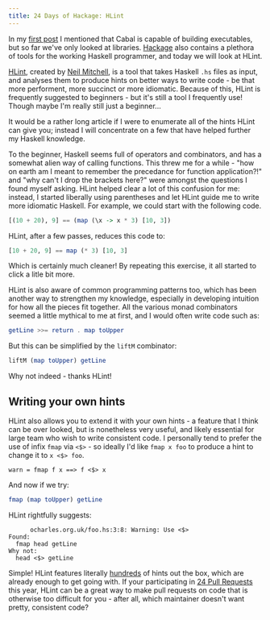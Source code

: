 ```yaml
---
title: 24 Days of Hackage: HLint
---
```


In my [first post](/posts/2012-12-01-24-days-of-hackage.html) I mentioned
that Cabal is capable of building executables, but so far we've only looked at
libraries. [Hackage](http://hackage.haskell.org) also contains a plethora of
tools for the working Haskell programmer, and today we will look at HLint.

[HLint](http://community.haskell.org/~ndm/hlint/), created by
[Neil Mitchell](http://community.haskell.org/~ndm/), is a tool that takes
Haskell `.hs` files as input, and analyses them to produce hints on better ways
to write code - be that more performent, more succinct or more
idiomatic. Because of this, HLint is frequently suggested to beginners - but it's
still a tool I frequently use! Though maybe I'm really still just a beginner...

It would be a rather long article if I were to enumerate all of the hints HLint
can give you; instead I will concentrate on a few that have helped further my
Haskell knowledge.

To the beginner, Haskell seems full of operators and combinators, and has a
somewhat alien way of calling functions. This threw me for a while - "how on
earth am I meant to remember the precedance for function application?!" and "why
can't I drop the brackets here?" were amongst the questions I found myself
asking. HLint helped clear a lot of this confusion for me: instead, I started
liberally using parentheses and let HLint guide me to write more idiomatic
Haskell. For example, we could start with the following code.

```haskell
[(10 + 20), 9] == (map (\x -> x * 3) [10, 3])
```

HLint, after a few passes, reduces this code to:

```haskell
[10 + 20, 9] == map (* 3) [10, 3]
```

Which is certainly much cleaner! By repeating this exercise, it all started to
click a litle bit more.

HLint is also aware of common programming patterns too, which has been another
way to strengthen my knowledge, especially in developing intuition for how all
the pieces fit together. All the various monad combinators seemed a little
mythical to me at first, and I would often write code such as:

```haskell
getLine >>= return . map toUpper
```

But this can be simplified by the `liftM` combinator:

```haskell
liftM (map toUpper) getLine
```

Why not indeed - thanks HLint!

## Writing your own hints

HLint also allows you to extend it with your own hints - a feature that I think
can be over looked, but is nonetheless very useful, and likely essential for
large team who wish to write consistent code. I personally tend to prefer the
use of infix `fmap` via `<$>` - so ideally I'd like `fmap x foo` to produce a
hint to change it to `x <$> foo`.

```
warn = fmap f x ==> f <$> x
```

And now if we try:

```haskell
fmap (map toUpper) getLine
```

HLint rightfully suggests:

```
      ocharles.org.uk/foo.hs:3:8: Warning: Use <$>
Found:
  fmap head getLine
Why not:
  head <$> getLine

```

Simple! HLint features literally
[hundreds](http://community.haskell.org/~ndm/darcs/hlint/data/Default.hs) of
hints out the box, which are already enough to get going with. If your
participating in [24 Pull Requests](http://24pullrequests.com) this year, HLint
can be a great way to make pull requests on code that is otherwise too difficult
for you - after all, which maintainer doesn't want pretty, consistent code?
